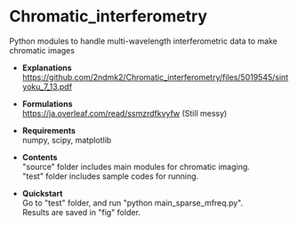 # Chromatic_interferometry
Python modules to handle multi-wavelength interferometric data to make chromatic images  

- **Explanations**
https://github.com/2ndmk2/Chromatic_interferometry/files/5019545/sintyoku_7_13.pdf

- **Formulations**  
https://ja.overleaf.com/read/ssmzrdfkvyfw
(Still messy)

- **Requirements**  
numpy, scipy, matplotlib

- **Contents**  
"source" folder includes main modules for chromatic imaging.  
"test" folder includes sample codes for running. 

- **Quickstart**   
Go to "test" folder, and run "python main_sparse_mfreq.py".    
Results are saved in "fig" folder. 
